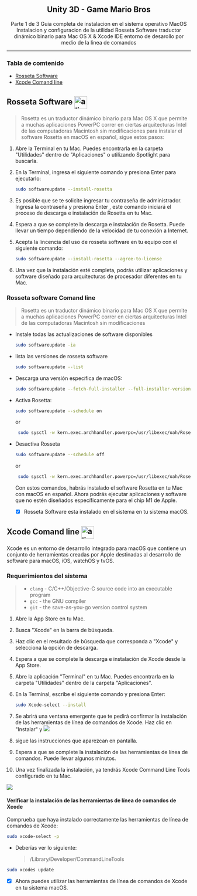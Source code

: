 

<p align="center">  
  <h2 align="center">Unity 3D - Game Mario Bros </h2>

<p align="center">  
 Parte 1 de 3 Guia completa de instalacion en el sistema operativo MacOS   
 Instalacion y configuracion de la utilidad Rosseta Software traductor dinámico binario para Mac OS X  &  Xcode IDE entorno de desarollo  por medio de la linea de comandos



---

### Tabla de comtenido 

- [Rosseta Software](#rosseta-software)
- [Xcode Comand line](#xcode-comand-line)



##  Rosseta Software <img  src="https://s3-alpha.figma.com/hub/file/369556540/2b78f13e-cbc8-4e7f-95ad-c00d7c135305-cover"  alt="align"  width="35"  height="35" align="center"  href="https://cdn.iconscout.com/icon/free/png-256/free-rubygems-283026.png?f=webp"/>
> Rosetta es un traductor dinámico binario para Mac OS X que permite a muchas aplicaciones PowerPC correr en ciertas arquitecturas Intel de las computadoras Macintosh sin modificaciones
> para instalar el software Rosetta en macOS en español, sigue estos pasos:  


1. Abre la Terminal en tu Mac. Puedes encontrarla en la carpeta "Utilidades" dentro de "Aplicaciones" o utilizando Spotlight para buscarla.  
  
2. En la Terminal, ingresa el siguiente comando y presiona Enter para ejecutarlo:  
  
	```bash
	sudo softwareupdate --install-rosetta
	```



3. Es posible que se te solicite ingresar tu contraseña de administrador. Ingresa la contraseña y presiona Enter , este comando iniciará el proceso de descarga e instalación de Rosetta en tu Mac.  
  
5. Espera a que se complete la descarga e instalación de Rosetta. Puede llevar un tiempo dependiendo de la velocidad de tu conexión a Internet.  

6. Acepta la lincencia del uso de rosseta software en tu  equipo con el siguiente comando:
	```bash
	sudo softwareupdate --install-rosetta --agree-to-license
	```
 

7. Una vez que la instalación esté completa, podrás utilizar aplicaciones y software diseñado para arquitecturas de procesador diferentes en tu Mac.  
 



###  Rosseta software Comand line
> Rosetta es un traductor dinámico binario para Mac OS X que permite a muchas aplicaciones PowerPC correr en ciertas arquitecturas Intel de las computadoras Macintosh sin modificaciones

-  Instale todas las actualizaciones de software disponibles
	```bash
	sudo softwareupdate -ia
	```
- lista las versiones de rosseta software

	```bash
	sudo softwareupdate --list
	```

- Descarga una versión específica de macOS:

	```bash
	sudo softwareupdate --fetch-full-installer --full-installer-version 10.15.4
	```
-  Activa Rosetta:
	```bash
	sudo softwareupdate --schedule on
	```
	or 
	```bash
	 sudo sysctl -w kern.exec.archhandler.powerpc=/usr/libexec/oah/RosettaNonGrata  
	```

- Desactiva Rosseta
	```bash
	sudo softwareupdate --schedule off
	```
	or 

	```bash
	 sudo sysctl -w kern.exec.archhandler.powerpc=/usr/libexec/oah/RosettaNonGrata
	```

	Con estos comandos, habrás instalado el software Rosetta en tu Mac con macOS en español. Ahora podrás ejecutar aplicaciones y software que no estén diseñados específicamente para el chip M1 de Apple.

	- [x] Rosseta Software esta instalado en el sistema en tu sistema macOS.


## Xcode Comand line <img  src="https://upload.wikimedia.org/wikipedia/en/5/56/Xcode_14_icon.png"  alt="align"  width="35"  height="35" align="center"  href="https://cdn.iconscout.com/icon/free/png-256/free-rubygems-283026.png?f=webp"/>

Xcode es un entorno de desarrollo integrado para macOS que contiene un conjunto de herramientas creadas por Apple destinadas al desarrollo de software para macOS, iOS, watchOS y tvOS.


### Requerimientos del sistema 
> -   `clang`  - C/C++/Objective-C source code into an executable program
>-   `gcc`  - the GNU compiler
>-   `git`  - the save-as-you-go version control system

	


1. Abre la App Store en tu Mac.
2. Busca "Xcode" en la barra de búsqueda.
3. Haz clic en el resultado de búsqueda que corresponda a "Xcode" y selecciona la opción de descarga.
4. Espera a que se complete la descarga e instalación de Xcode desde la App Store.
5. Abre la aplicación "Terminal" en tu Mac. Puedes encontrarla en la carpeta "Utilidades" dentro de la carpeta "Aplicaciones".
6. En la Terminal, escribe el siguiente comando y presiona Enter:
   
	```bash
	sudo Xcode-select --install
	```

7. Se abrirá una ventana emergente que te pedirá confirmar la instalación de las herramientas de línea de comandos de Xcode. Haz clic en "Instalar" y 
![](https://mac.install.guide/assets/images/ruby/install-Xcode-CLT.png)

8. sigue las instrucciones que aparezcan en pantalla.
9. Espera a que se complete la instalación de las herramientas de línea de comandos. Puede llevar algunos minutos.
10. Una vez finalizada la instalación, ya tendrás Xcode Command Line Tools configurado en tu Mac.

![](https://mac.install.guide/assets/images/ruby/install-Xcode-CLT-progress.png)




#### Verificar la instalación de las herramientas de línea de comandos de Xcode



Comprueba que haya instalado correctamente las herramientas de línea de comandos de Xcode:
```bash
sudo xcode-select -p
```

- Deberías ver lo siguiente:
  
  > /Library/Developer/CommandLineTools


```bash
sudo xcodes update
```

- [x] Ahora puedes utilizar las herramientas de línea de comandos de Xcode en tu sistema macOS.

<!--stackedit_data:
eyJoaXN0b3J5IjpbODY1MzIwOTcxXX0=
-->